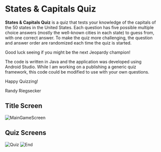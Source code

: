 # States & Capitals Quiz
**States & Capitals Quiz** is a quiz that tests your knowledge of the capitals of the 50 states in the United States.
Each question has five possible multiple choice answers (mostly the well-known cities in each state) to guess from, with one correct answer.  To make the quiz more challenging, the question and answer order are randomized each time the quiz is started.

Good luck seeing if you might be the next Jeopardy champion!

The code is written in Java and the application was developed using Android Studio.  While I am working on a publishing a generic quiz framework, this code could be modified to use with your own questions.

Happy Quizzing!

Randy Riegsecker

## Title Screen

![MainGameScreen](https://user-images.githubusercontent.com/120612915/213807320-d2221130-fca7-4c11-93b5-f9a66abd7818.png)

## Quiz Screens
![Quiz](https://user-images.githubusercontent.com/120612915/207758244-72e1b859-b7fa-423a-aea5-8905f0a39fd9.png)
![End](https://user-images.githubusercontent.com/120612915/208124341-fa90f8a2-b69d-44be-90d4-8953f0700c55.png)
